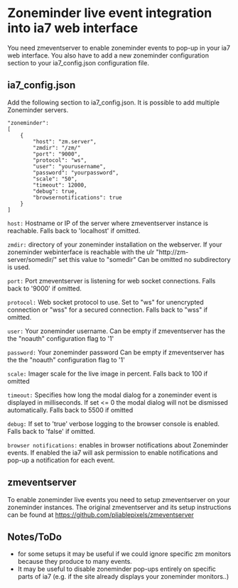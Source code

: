 # Zoneminder live event integration into ia7 web interface

You need zmeventserver to enable zoneminder events to pop-up in your ia7 web
interface. You also have to add a new  zoneminder configuration section to your
ia7_config.json configuration file.

## ia7_config.json
Add the following section to ia7_config.json. It is possible to add multiple
Zoneminder servers.

    "zoneminder":
    [
    	{
    		"host": "zm.server",
            "zmdir": "/zm/"
    		"port": "9000",
    		"protocol": "ws",
    		"user": "yourusername",
    		"password": "yourpassword",
    		"scale": "50",
    		"timeout": 12000,
    		"debug": true,
    		"browsernotifications": true
    	}
    ]


`host:`
Hostname or IP of the server where zmeventserver instance is reachable.
Falls back to 'localhost' if omitted.

`zmdir:`
directory of your zoneminder installation on the webserver. If your zoneminder webinterface is reachable with the ulr "http://zm-server/somedir/"
set this value to "somedir"
Can be omitted no subdirectory is used.

`port:`
Port zmeventserver is listening for web socket connections.
Falls back to '9000' if omitted.

`protocol:`
Web socket protocol to use. Set to "ws" for unencrypted connection or "wss" for a
secured connection.
Falls back to "wss" if omitted.

`user:`
Your zoneminder username.
Can be empty if zmeventserver has the the "noauth" configuration flag to '1'

`password:`
Your zoneminder password
Can be empty if zmeventserver has the the "noauth" configuration flag to '1'

`scale:`
Imager scale for the live image in percent.
Falls back to 100 if omitted

`timeout:`
Specifies how long the modal dialog for a zoneminder event is displayed in
milliseconds. If set <= 0 the modal dialog will not be dismissed automatically.
Falls back to 5500 if omitted

`debug:`
If set to 'true' verbose logging to the browser console is enabled.
Falls back to 'false' if omitted.

`browser notifications:`
enables in browser notifications about Zoneminder events. If enabled the ia7
will ask permission to enable notifications and pop-up a notification for each
event.

## zmeventserver
To enable zoneminder live events you need to setup zmeventserver on your
zoneminder instances. The original zmeventserver and its setup instructions can
be found at https://github.com/pliablepixels/zmeventserver

## Notes/ToDo
- for some setups it may be useful if we could ignore specific zm monitors
  because they produce to many events.
- It may be useful to disable zoneminder pop-ups entirely on specific
  parts of ia7 (e.g. if the site already displays your zoneminder monitors..)
